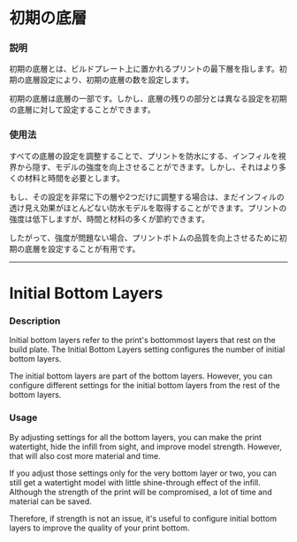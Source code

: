 初期の底層
====
### **説明**
初期の底層とは、ビルドプレート上に置かれるプリントの最下層を指します。初期の底層設定により、初期の底層の数を設定します。

初期の底層は底層の一部です。しかし、底層の残りの部分とは異なる設定を初期の底層に対して設定することができます。

### **使用法**
すべての底層の設定を調整することで、プリントを防水にする、インフィルを視界から隠す、モデルの強度を向上させることができます。しかし、それはより多くの材料と時間を必要とします。

もし、その設定を非常に下の層や2つだけに調整する場合は、まだインフィルの透け見え効果がほとんどない防水モデルを取得することができます。プリントの強度は低下しますが、時間と材料の多くが節約できます。

したがって、強度が問題ない場合、プリントボトムの品質を向上させるために初期の底層を設定することが有用です。

---

Initial Bottom Layers
====
### **Description**
Initial bottom layers refer to the print's bottommost layers that rest on the build plate. The Initial Bottom Layers setting configures the number of initial bottom layers.

The initial bottom layers are part of the bottom layers. However, you can configure different settings for the initial bottom layers from the rest of the bottom layers.

### **Usage**
By adjusting settings for all the bottom layers, you can make the print watertight, hide the infill from sight, and improve model strength. However, that will also cost more material and time. 

If you adjust those settings only for the very bottom layer or two, you can still get a watertight model with little shine-through effect of the infill. Although the strength of the print will be compromised, a lot of time and material can be saved.

Therefore, if strength is not an issue, it's useful to configure initial bottom layers to improve the quality of your print bottom.